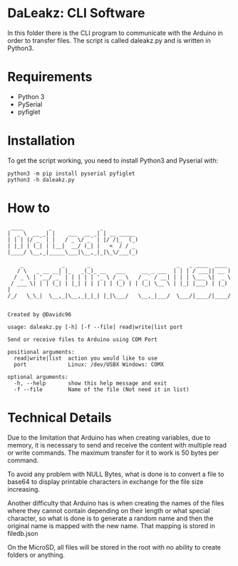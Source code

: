 # DaLeakz: CLI Software

In this folder there is the CLI program to communicate with the Arduino in order to transfer files. The script is called daleakz.py and is written in
Python3.

# Requirements

- Python 3
- PySerial
- pyfiglet

# Installation

To get the script working, you need to install Python3 and Pyserial with:

```
python3 -m pip install pyserial pyfiglet
python3 -h daleakz.py
```

# How to
```
 ____        _               _
|  _ \  __ _| |    ___  __ _| | __ _____
| | | |/ _` | |   / _ \/ _` | |/ /|_  (_)
| |_| | (_| | |__|  __/ (_| |   <  / / _
|____/ \__,_|_____\___|\__,_|_|\_\/___(_)

    _            _       _                           _   _ ____  ____
   / \   _ __ __| |_   _(_)_ __   ___     __ _ ___  | | | / ___|| __ )
  / _ \ | '__/ _` | | | | | '_ \ / _ \   / _` / __| | | | \___ \|  _ \
 / ___ \| | | (_| | |_| | | | | | (_) | | (_| \__ \ | |_| |___) | |_) |
/_/   \_\_|  \__,_|\__,_|_|_| |_|\___/   \__,_|___/  \___/|____/|____/


Created by @Davidc96

usage: daleakz.py [-h] [-f --file] read|write|list port

Send or receive files to Arduino using COM Port

positional arguments:
  read|write|list  action you would like to use
  port             Linux: /dev/USBX Windows: COMX

optional arguments:
  -h, --help       show this help message and exit
  -f --file        Name of the file (Not need it in list)
```

# Technical Details

Due to the limitation that Arduino has when creating variables, due to memory, it is necessary to send and receive the content
with multiple read or write commands. The maximum transfer for it to work is 50 bytes per command.

To avoid any problem with NULL Bytes, what is done is to convert a file to base64 to display printable characters in exchange for the file size increasing.

Another difficulty that Arduino has is when creating the names of the files where they cannot contain depending on their length or what special character, so what is done is to generate a random name and then the original name is mapped with the new name. That mapping is stored in filedb.json

On the MicroSD, all files will be stored in the root with no ability to create folders or anything.